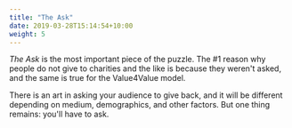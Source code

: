 ```yaml
---
title: "The Ask"
date: 2019-03-28T15:14:54+10:00
weight: 5
---
```


*The Ask* is the most important piece of the puzzle. The \#1 reason why people do
not give to charities and the like is because they weren't asked, and the same
is true for the Value4Value model.

There is an art in asking your audience to give back, and it will be different
depending on medium, demographics, and other factors. But one thing remains:
you'll have to ask.
